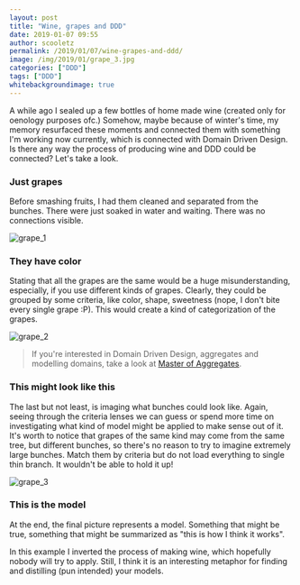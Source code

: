 ```yaml
---
layout: post
title: "Wine, grapes and DDD"
date: 2019-01-07 09:55
author: scooletz
permalink: /2019/01/07/wine-grapes-and-ddd/
image: /img/2019/01/grape_3.jpg
categories: ["DDD"]
tags: ["DDD"]
whitebackgroundimage: true
---
```


A while ago I sealed up a few bottles of home made wine (created only for oenology purposes ofc.) Somehow, maybe because of winter's time, my memory resurfaced these moments and connected them with something I'm working now currently, which is connected with Domain Driven Design. Is there any way the process of producing wine and DDD could be connected? Let's take a look.

### Just grapes

Before smashing fruits, I had them cleaned and separated from the bunches. There were just soaked in water and waiting. There was no connections visible.

![grape_1](/img/2019/01/grape_1.jpg)

### They have color

Stating that all the grapes are the same would be a huge misunderstanding, especially, if you use different kinds of grapes. Clearly, they could be grouped by some criteria, like color, shape, sweetness (nope, I don't bite every single grape :P). This would create a kind of categorization of the grapes.

![grape_2](/img/2019/01/grape_2.jpg)

> If you're interested in Domain Driven Design, aggregates and modelling domains, take a look at [Master of Aggregates](https://masterofaggregates.com/).

### This might look like this

The last but not least, is imaging what bunches could look like. Again, seeing through the criteria lenses we can guess or spend more time on investigating what kind of model might be applied to make sense out of it. It's worth to notice that grapes of the same kind may come from the same tree, but different bunches, so there's no reason to try to imagine extremely large bunches. Match them by criteria but do not load everything to single thin branch. It wouldn't be able to hold it up!

![grape_3](/img/2019/01/grape_3.jpg)

### This is the model

At the end, the final picture represents a model. Something that might be true, something that might be summarized as "this is how I think it works".

In this example I inverted the process of making wine, which hopefully nobody will try to apply. Still, I think it is an interesting metaphor for finding and distilling (pun intended) your models.
